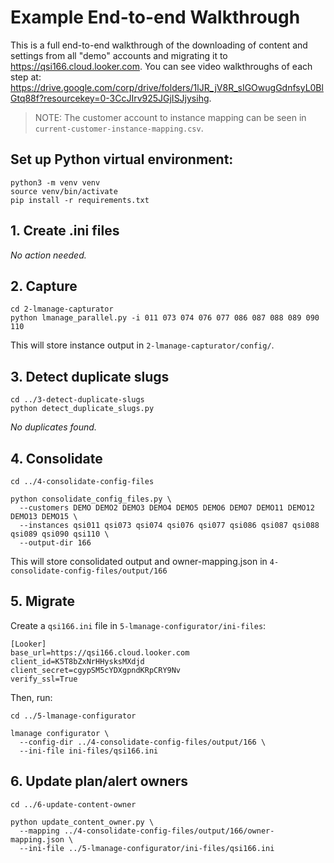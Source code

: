 # Example End-to-end Walkthrough

This is a full end-to-end walkthrough of the downloading of content and settings from all "demo" accounts and migrating it to https://qsi166.cloud.looker.com.  You can see video walkthroughs of each step at: https://drive.google.com/corp/drive/folders/1lJR_jV8R_sIGOwugGdnfsyL0BlGtq88f?resourcekey=0-3CcJIrv925JGjISJjysihg.

> NOTE: The customer account to instance mapping can be seen in `current-customer-instance-mapping.csv`.

## Set up Python virtual environment:

```
python3 -m venv venv
source venv/bin/activate
pip install -r requirements.txt
```

## 1. Create .ini files

_No action needed._

## 2. Capture

```
cd 2-lmanage-capturator
python lmanage_parallel.py -i 011 073 074 076 077 086 087 088 089 090 110
```

This will store instance output in `2-lmanage-capturator/config/`.

## 3. Detect duplicate slugs

```
cd ../3-detect-duplicate-slugs
python detect_duplicate_slugs.py
```

_No duplicates found._

## 4. Consolidate

```
cd ../4-consolidate-config-files

python consolidate_config_files.py \
  --customers DEMO DEMO2 DEMO3 DEMO4 DEMO5 DEMO6 DEMO7 DEMO11 DEMO12 DEMO13 DEMO15 \
  --instances qsi011 qsi073 qsi074 qsi076 qsi077 qsi086 qsi087 qsi088 qsi089 qsi090 qsi110 \
  --output-dir 166
```

This will store consolidated output and owner-mapping.json in `4-consolidate-config-files/output/166`

## 5. Migrate

Create a `qsi166.ini` file in `5-lmanage-configurator/ini-files`:

```
[Looker]
base_url=https://qsi166.cloud.looker.com
client_id=K5T8bZxNrHHysksMXdjd
client_secret=cgypSM5cYDXgpndKRpCRY9Nv
verify_ssl=True
```

Then, run:

```
cd ../5-lmanage-configurator

lmanage configurator \
  --config-dir ../4-consolidate-config-files/output/166 \
  --ini-file ini-files/qsi166.ini
```

## 6. Update plan/alert owners

```
cd ../6-update-content-owner

python update_content_owner.py \
  --mapping ../4-consolidate-config-files/output/166/owner-mapping.json \
  --ini-file ../5-lmanage-configurator/ini-files/qsi166.ini
```